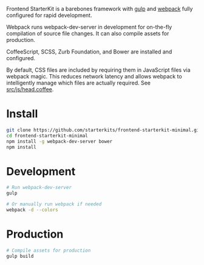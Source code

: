 Frontend StarterKit is a barebones framework with [gulp](http://gulpjs.com/) and [webpack](http://webpack.github.io/) fully configured for rapid development.

Webpack runs webpack-dev-server in development for on-the-fly compilation of source file changes. It can also compile assets for production. 

CoffeeScript, SCSS, Zurb Foundation, and Bower are installed and configured.

By default, CSS files are included by requiring them in JavaScript files via webpack magic. This reduces network latency and allows webpack to intelligently manage which files are actually required. See [src/js/head.coffee](https://github.com/starterkits/frontend-starterkit-minimal/blob/master/src/js/head.coffee).


# Install

```bash
git clone https://github.com/starterkits/frontend-starterkit-minimal.git
cd frontend-starterkit-minimal
npm install -g webpack-dev-server bower
npm install
```

# Development

```bash
# Run webpack-dev-server
gulp

# Or manually run webpack if needed
webpack -d --colors
```

# Production

```bash
# Compile assets for production
gulp build
```
